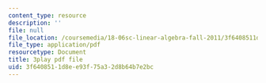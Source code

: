 ```yaml
---
content_type: resource
description: ''
file: null
file_location: /coursemedia/18-06sc-linear-algebra-fall-2011/3f6408511d8ee93f75a32d8b64b7e2bc_MsIvs_6vC38.pdf
file_type: application/pdf
resourcetype: Document
title: 3play pdf file
uid: 3f640851-1d8e-e93f-75a3-2d8b64b7e2bc
---
```

